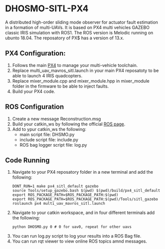 # DHOSMO-SITL-PX4
A distributed high-order sliding mode observer for actuator fault estimation in a formation of multi-UAVs. It is based on PX4 multi vehicles GAZEBO classic IRIS simulation with ROS1. The ROS version is Melodic running on ubunto 18.04. The reposatory of PX$ has a version of 13.x.

## PX4 Configuration:
1. Follows the main [PX4](https://docs.px4.io/main/en/sim_gazebo_classic/multi_vehicle_simulation.html) to manage your multi-vehicle toolchain.
2. Replace multi_uav_mavros_sitl.launch in your main PX4 reposatoty to be able to launch 4 IRIS quadcopters.
3. Replace mixer_module.cpp and mixer_module.hpp in mixer_module folder in the firmware to be able to inject faults.
4. Build your PX4 code.

## ROS Configuration
1. Create a new message Reconstruction.msg
2. Build your catkin_ws by following the official [ROS page](http://wiki.ros.org/catkin/Tutorials).
3. Add to ypur catkin_ws the following:
   * main script file: DHSMO.py
   * include script file: include.py
   * ROS bag logger script file: log.py

## Code Running
1. Navigate to your PX4 reposatory folder in a new terminal and add the following:
   ```
   DONT_RUN=1 make px4_sitl_default gazebo
   source Tools/setup_gazebo.bash $(pwd) $(pwd)/build/px4_sitl_default
   export ROS_PACKAGE_PATH=$ROS_PACKAGE_PATH:$(pwd)
   export ROS_PACKAGE_PATH=$ROS_PACKAGE_PATH:$(pwd)/Tools/sitl_gazebo
   roslaunch px4 multi_uav_mavros_sitl.launch
   ```
2. Navigate to your catkin workspace, and in four different terminals add the following:
   ```
   python DHOSMO.py 0 # 0 for uav0, repeat for other uavs
   ```
3. You can run log.py script to log your results into a ROS Bag file.
4. You can run rqt viewer to view online ROS topics amnd messages.
